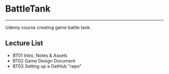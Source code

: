 # BattleTank
****

Udemy course creating game battle tank.

## Lecture List
* BT01 Intro, Notes & Assets
* BT02 Game Design Document
* BT03 Setting up a GetHub "repo"